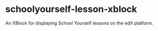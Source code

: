 schoolyourself-lesson-xblock
============================

An XBlock for displaying School Yourself lessons on the edX platform.
